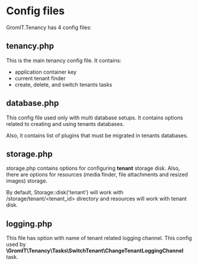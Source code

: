 # Config files

GromIT.Tenancy has 4 config files:

## tenancy.php

This is the main tenancy config file. It contains:
- application container key 
- current tenant finder
- create, delete, and switch tenants tasks

## database.php

This config file used only with multi database setups. It contains options related to creating and using tenants databases.

Also, it contains list of plugins that must be migrated in tenants databases.

## storage.php

storage.php contains options for configuring **tenant** storage disk. Also, there are options for resources (media finder, file attachments and resized images) storage.

By default, Storage::disk('tenant') will work with /storage/tenant/<tenant_id> directory and resources will work with tenant disk.

## logging.php 

This file has option with name of tenant related logging channel. This config used by **\GromIT\Tenancy\Tasks\SwitchTenant\ChangeTenantLoggingChannel** task.